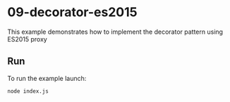 # 09-decorator-es2015

This example demonstrates how to implement the decorator pattern using ES2015
proxy

## Run

To run the example launch:

```bash
node index.js
```
